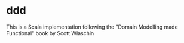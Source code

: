 # ddd
This is a Scala implementation following the "Domain Modelling made Functional" book by Scott Wlaschin
